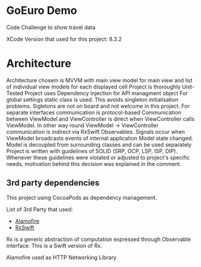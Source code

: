 
# GoEuro Demo
Code Challenge to show travel data

XCode Version that used for this project: 8.3.2 

# Architecture

Architecture chosem is MVVM with main view model for main view and list of individual view models for each displayed cell
Project is thoroughly Unit-Tested
Project uses Dependency Injection for API managment object
For global settings static class is used. This avoids singleton initialisation problems. Sigletons are not on board and not welcome in this project.
For separate interfaces communication is protocol-based
Communication between ViewModel and ViewController is direct when ViewController calls ViewModel. In other way round ViewModel -> ViewController communication is indirect via RxSwift Observables. Signals occur when ViewModel broadcasts events of internal application Model state changed.
Model is decoupled from surrounding classes and can be used separately
Project is written with guidelines of SOLID (SRP, OCP, LSP, ISP, DIP). Whenever these guidelines were violated or adjusted to project's specific needs, motivation behind this decision was explained in the comment.


## 3rd party dependencies

This project using CocoaPods as dependency management.

List of 3rd Party that used: 
* [Alamofire](https://github.com/Alamofire/Alamofire)
* [RxSwift](https://github.com/ReactiveX/RxSwift)

Rx is a generic abstraction of computation expressed through Observable<Element> interface.
This is a Swift version of Rx.

Alamofire used as HTTP Networking Library 

